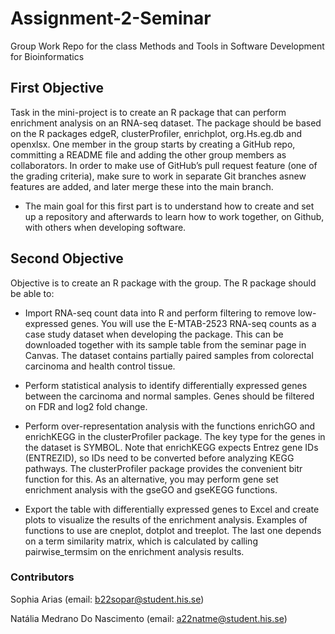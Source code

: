 # Assignment-2-Seminar
Group Work Repo for the class Methods and Tools in Software Development for Bioinformatics

## First Objective 
Task in the mini-project is to create an R package that can perform enrichment analysis on an RNA-seq dataset. The package should be based on the R packages edgeR, clusterProfiler, enrichplot, org.Hs.eg.db and openxlsx.
One member in the group starts by creating a GitHub repo, committing a README file and adding the other group members as collaborators. In order to make use of GitHub’s pull request feature (one of the grading criteria), make sure to work in separate Git branches asnew features are added, and later merge these into the main branch. 
- The main goal for this first part is to understand how to create and set up a repository and afterwards to learn how to work together, on Github, with others when developing software.

## Second Objective
Objective is to create an R package with the group. The R package should be able to:
- Import RNA-seq count data into R and perform filtering to remove low-expressed genes. You will use the E-MTAB-2523 RNA-seq counts as a case study dataset when developing the package. This can be downloaded together with its sample table from the seminar page in Canvas. The dataset contains partially paired samples from colorectal carcinoma and health control tissue.


- Perform statistical analysis to identify differentially expressed genes between the carcinoma and normal samples. Genes should be filtered on FDR and log2 fold change.


- Perform over-representation analysis with the functions enrichGO and enrichKEGG in the clusterProfiler package. The key type for the genes in the dataset is SYMBOL. Note that enrichKEGG expects Entrez gene IDs (ENTREZID), so IDs need to be converted before analyzing KEGG pathways. The clusterProfiler package provides the convenient bitr function for this. As an alternative, you may perform gene set enrichment analysis with the gseGO and gseKEGG functions.


- Export the table with differentially expressed genes to Excel and create plots to visualize the results of the enrichment analysis. Examples of functions to use are cneplot, dotplot and treeplot. The last one depends on a term similarity matrix, which is calculated by calling pairwise_termsim on the enrichment analysis results.


### Contributors
Sophia Arias (email: b22sopar@student.his.se)

Natália Medrano Do Nascimento (email: a22natme@student.his.se)
